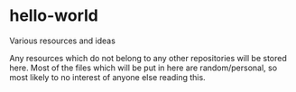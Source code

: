 # hello-world
Various resources and ideas

Any resources which do not belong to any other repositories will be stored here. 
Most of the files which will be put in here are random/personal, so most likely to no interest of anyone else reading this.
